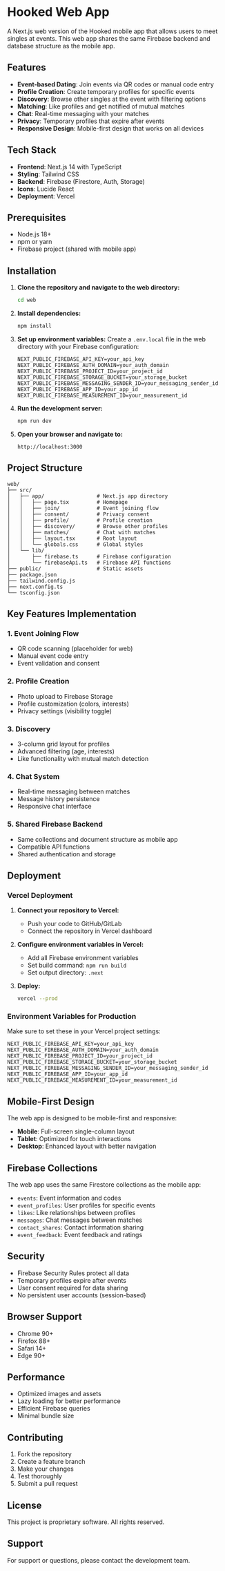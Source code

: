 # Hooked Web App

A Next.js web version of the Hooked mobile app that allows users to meet singles at events. This web app shares the same Firebase backend and database structure as the mobile app.

## Features

- **Event-based Dating**: Join events via QR codes or manual code entry
- **Profile Creation**: Create temporary profiles for specific events
- **Discovery**: Browse other singles at the event with filtering options
- **Matching**: Like profiles and get notified of mutual matches
- **Chat**: Real-time messaging with your matches
- **Privacy**: Temporary profiles that expire after events
- **Responsive Design**: Mobile-first design that works on all devices

## Tech Stack

- **Frontend**: Next.js 14 with TypeScript
- **Styling**: Tailwind CSS
- **Backend**: Firebase (Firestore, Auth, Storage)
- **Icons**: Lucide React
- **Deployment**: Vercel

## Prerequisites

- Node.js 18+ 
- npm or yarn
- Firebase project (shared with mobile app)

## Installation

1. **Clone the repository and navigate to the web directory:**
   ```bash
   cd web
   ```

2. **Install dependencies:**
   ```bash
   npm install
   ```

3. **Set up environment variables:**
   Create a `.env.local` file in the web directory with your Firebase configuration:
   ```env
   NEXT_PUBLIC_FIREBASE_API_KEY=your_api_key
   NEXT_PUBLIC_FIREBASE_AUTH_DOMAIN=your_auth_domain
   NEXT_PUBLIC_FIREBASE_PROJECT_ID=your_project_id
   NEXT_PUBLIC_FIREBASE_STORAGE_BUCKET=your_storage_bucket
   NEXT_PUBLIC_FIREBASE_MESSAGING_SENDER_ID=your_messaging_sender_id
   NEXT_PUBLIC_FIREBASE_APP_ID=your_app_id
   NEXT_PUBLIC_FIREBASE_MEASUREMENT_ID=your_measurement_id
   ```

4. **Run the development server:**
   ```bash
   npm run dev
   ```

5. **Open your browser and navigate to:**
   ```
   http://localhost:3000
   ```

## Project Structure

```
web/
├── src/
│   ├── app/                 # Next.js app directory
│   │   ├── page.tsx         # Homepage
│   │   ├── join/            # Event joining flow
│   │   ├── consent/         # Privacy consent
│   │   ├── profile/         # Profile creation
│   │   ├── discovery/       # Browse other profiles
│   │   ├── matches/         # Chat with matches
│   │   ├── layout.tsx       # Root layout
│   │   └── globals.css      # Global styles
│   └── lib/
│       ├── firebase.ts      # Firebase configuration
│       └── firebaseApi.ts   # Firebase API functions
├── public/                  # Static assets
├── package.json
├── tailwind.config.js
├── next.config.ts
└── tsconfig.json
```

## Key Features Implementation

### 1. Event Joining Flow
- QR code scanning (placeholder for web)
- Manual event code entry
- Event validation and consent

### 2. Profile Creation
- Photo upload to Firebase Storage
- Profile customization (colors, interests)
- Privacy settings (visibility toggle)

### 3. Discovery
- 3-column grid layout for profiles
- Advanced filtering (age, interests)
- Like functionality with mutual match detection

### 4. Chat System
- Real-time messaging between matches
- Message history persistence
- Responsive chat interface

### 5. Shared Firebase Backend
- Same collections and document structure as mobile app
- Compatible API functions
- Shared authentication and storage

## Deployment

### Vercel Deployment

1. **Connect your repository to Vercel:**
   - Push your code to GitHub/GitLab
   - Connect the repository in Vercel dashboard

2. **Configure environment variables in Vercel:**
   - Add all Firebase environment variables
   - Set build command: `npm run build`
   - Set output directory: `.next`

3. **Deploy:**
   ```bash
   vercel --prod
   ```

### Environment Variables for Production

Make sure to set these in your Vercel project settings:

```env
NEXT_PUBLIC_FIREBASE_API_KEY=your_api_key
NEXT_PUBLIC_FIREBASE_AUTH_DOMAIN=your_auth_domain
NEXT_PUBLIC_FIREBASE_PROJECT_ID=your_project_id
NEXT_PUBLIC_FIREBASE_STORAGE_BUCKET=your_storage_bucket
NEXT_PUBLIC_FIREBASE_MESSAGING_SENDER_ID=your_messaging_sender_id
NEXT_PUBLIC_FIREBASE_APP_ID=your_app_id
NEXT_PUBLIC_FIREBASE_MEASUREMENT_ID=your_measurement_id
```

## Mobile-First Design

The web app is designed to be mobile-first and responsive:

- **Mobile**: Full-screen single-column layout
- **Tablet**: Optimized for touch interactions
- **Desktop**: Enhanced layout with better navigation

## Firebase Collections

The web app uses the same Firestore collections as the mobile app:

- `events`: Event information and codes
- `event_profiles`: User profiles for specific events
- `likes`: Like relationships between profiles
- `messages`: Chat messages between matches
- `contact_shares`: Contact information sharing
- `event_feedback`: Event feedback and ratings

## Security

- Firebase Security Rules protect all data
- Temporary profiles expire after events
- User consent required for data sharing
- No persistent user accounts (session-based)

## Browser Support

- Chrome 90+
- Firefox 88+
- Safari 14+
- Edge 90+

## Performance

- Optimized images and assets
- Lazy loading for better performance
- Efficient Firebase queries
- Minimal bundle size

## Contributing

1. Fork the repository
2. Create a feature branch
3. Make your changes
4. Test thoroughly
5. Submit a pull request

## License

This project is proprietary software. All rights reserved.

## Support

For support or questions, please contact the development team.